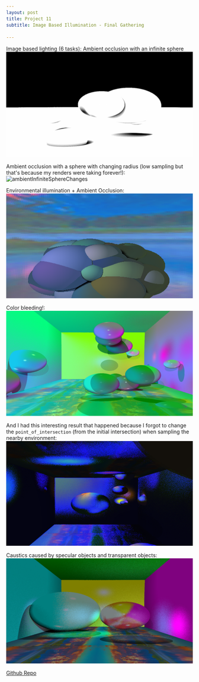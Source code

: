 ```yaml
---
layout: post
title: Project 11
subtitle: Image Based Illumination - Final Gathering

---
```


Image based lighting (6 tasks):
Ambient occlusion with an infinite sphere
![AmbientOcclusion2](/assets/img/ImageSynthesis/AmbientOcclusion2.png)  

Ambient occlusion with a sphere with changing radius (low sampling but that's because my renders were taking forever!):
![ambientInfiniteSphereChanges](/assets/img/ImageSynthesis/ambientInfiniteSphereChanges.gif)  

Environmental illumination + Ambient Occlusion:
![EnvironmentIlluminationAndAmbient](/assets/img/ImageSynthesis/EnvironmentIlluminationAndAmbient.png)  

Color bleeding!:
![ColorBleeding](/assets/img/ImageSynthesis/ColorBleeding.png)  

And I had this interesting result that happened because I forgot to change the `point_of_intersection` (from the initial intersection) when sampling the nearby environment:
![ColorBleedingFail](/assets/img/ImageSynthesis/ColorBleedingFail.png)  

Caustics caused by specular objects and transparent objects:
![Caustics](/assets/img/ImageSynthesis/CausticsCorrect.png)  

[Github Repo](https://github.com/Kornosky/VIZA654/tree/275f2ba)
